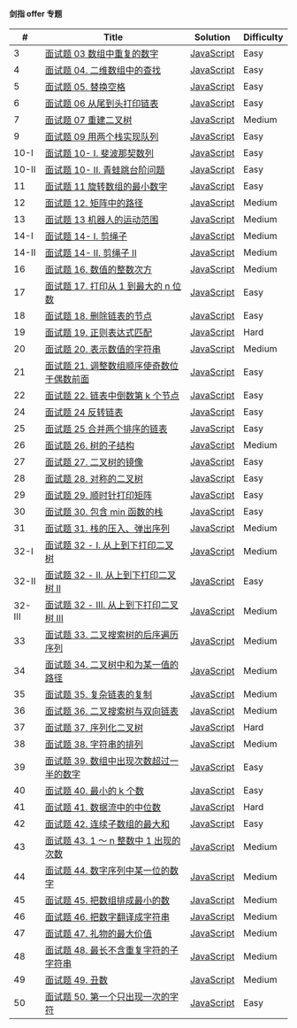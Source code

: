 #### 剑指 offer 专题

| \#     | Title                                                                                                                                            | Solution                                                         | Difficulty |
| ------ | ------------------------------------------------------------------------------------------------------------------------------------------------ | ---------------------------------------------------------------- | ---------- |
| 3      | [面试题 03 数组中重复的数字 ](https://leetcode-cn.com/problems/shu-zu-zhong-zhong-fu-de-shu-zi-lcof/)                                            | [JavaScript](../javaScript/sword/3-duplicateNum.js)              | Easy       |
| 4      | [面试题 04. 二维数组中的查找](https://leetcode-cn.com/problems/er-wei-shu-zu-zhong-de-cha-zhao-lcof/)                                            | [JavaScript](../javaScript/sword/4-findNumberIn2DArray.js)       | Easy       |
| 5      | [面试题 05. 替换空格](https://leetcode-cn.com/problems/ti-huan-kong-ge-lcof/)                                                                    | [JavaScript](../javaScript/sword/5-replaceSpace.js)              | Easy       |
| 6      | [面试题 06 从尾到头打印链表](https://leetcode-cn.com/problems/cong-wei-dao-tou-da-yin-lian-biao-lcof/)                                           | [JavaScript](../javaScript/sword/6-reversePrint.js)              | Easy       |
| 7      | [面试题 07 重建二叉树](https://leetcode-cn.com/problems/zhong-jian-er-cha-shu-lcof/)                                                             | [JavaScript](../javaScript/sword/7-buildTree.js)                 | Medium     |
| 9      | [面试题 09 用两个栈实现队列 ](https://leetcode-cn.com/problems/yong-liang-ge-zhan-shi-xian-dui-lie-lcof/)                                        | [JavaScript](../javaScript/sword/9-CQueue.js)                    | Easy       |
| 10-I   | [面试题 10- I. 斐波那契数列](https://leetcode-cn.com/problems/fei-bo-na-qi-shu-lie-lcof/)                                                        | [JavaScript](../javaScript/sword/10-I-fib.js)                    | Easy       |
| 10-II  | [面试题 10- II. 青蛙跳台阶问题](https://leetcode-cn.com/problems/qing-wa-tiao-tai-jie-wen-ti-lcof/)                                              | [JavaScript](../javaScript/sword/10-II-numWays.js)               | Easy       |
| 11     | [面试题 11 旋转数组的最小数字](https://leetcode-cn.com/problems/xuan-zhuan-shu-zu-de-zui-xiao-shu-zi-lcof/)                                      | [JavaScript](../javaScript/sword/11-minArray.js)                 | Easy       |
| 12     | [面试题 12. 矩阵中的路径](https://leetcode-cn.com/problems/ju-zhen-zhong-de-lu-jing-lcof/)                                                       | [JavaScript](../javaScript/sword/12-exist.js)                    | Medium     |
| 13     | [面试题 13 机器人的运动范围](https://leetcode-cn.com/problems/ji-qi-ren-de-yun-dong-fan-wei-lcof/)                                               | [JavaScript](../javaScript/sword/13-movingCount.js)              | Medium     |
| 14-I   | [面试题 14- I. 剪绳子](https://leetcode-cn.com/problems/jian-sheng-zi-lcof/)                                                                     | [JavaScript](../javaScript/sword/14-I-cuttingRope.js)            | Medium     |
| 14-II  | [面试题 14- II. 剪绳子 II](https://leetcode-cn.com/problems/jian-sheng-zi-ii-lcof/submissions/)                                                  | [JavaScript](../javaScript/sword/14-II-cuttingRope.js)           | Medium     |
| 16     | [面试题 16. 数值的整数次方](https://leetcode-cn.com/problems/shu-zhi-de-zheng-shu-ci-fang-lcof/)                                                 | [JavaScript](../javaScript/sword/16-myPow.js)                    | Medium     |
| 17     | [面试题 17. 打印从 1 到最大的 n 位数](https://leetcode-cn.com/problems/da-yin-cong-1dao-zui-da-de-nwei-shu-lcof/)                                | [JavaScript](../javaScript/sword/17-printNum.js)                 | Easy       |
| 18     | [面试题 18. 删除链表的节点](https://leetcode-cn.com/problems/shan-chu-lian-biao-de-jie-dian-lcof/)                                               | [JavaScript](../javaScript/sword/18-deleteNode.js)               | Easy       |
| 19     | [面试题 19. 正则表达式匹配](https://leetcode-cn.com/problems/zheng-ze-biao-da-shi-pi-pei-lcof/)                                                  | [JavaScript](../javaScript/sword/19-isMatch.js)                  | Hard       |
| 20     | [面试题 20. 表示数值的字符串](https://leetcode-cn.com/problems/biao-shi-shu-zhi-de-zi-fu-chuan-lcof/)                                            | [JavaScript](../javaScript/sword/20-isNumber.js)                 | Medium     |
| 21     | [面试题 21. 调整数组顺序使奇数位于偶数前面](https://leetcode-cn.com/problems/diao-zheng-shu-zu-shun-xu-shi-qi-shu-wei-yu-ou-shu-qian-mian-lcof/) | [JavaScript](../javaScript/sword/21-exchange.js)                 | Easy       |
| 22     | [面试题 22. 链表中倒数第 k 个节点](https://leetcode-cn.com/problems/lian-biao-zhong-dao-shu-di-kge-jie-dian-lcof/)                               | [JavaScript](../javaScript/sword/22-getKthFromEnd.js)            | Easy       |
| 24     | [面试题 24 反转链表](https://leetcode-cn.com/problems/fan-zhuan-lian-biao-lcof/)                                                                 | [JavaScript](../javaScript/sword/24-reverseList.js)              | Easy       |
| 25     | [面试题 25 合并两个排序的链表](https://leetcode-cn.com/problems/he-bing-liang-ge-pai-xu-de-lian-biao-lcof/)                                      | [JavaScript](../javaScript/sword/25-mergeTwoLists.js)            | Easy       |
| 26     | [面试题 26. 树的子结构](https://leetcode-cn.com/problems/shu-de-zi-jie-gou-lcof/)                                                                | [JavaScript](../javaScript/sword/26-isSubStructure.js)           | Medium     |
| 27     | [面试题 27. 二叉树的镜像](https://leetcode-cn.com/problems/er-cha-shu-de-jing-xiang-lcof/)                                                       | [JavaScript](../javaScript/sword/27-mirrorTree.js)               | Easy       |
| 28     | [面试题 28. 对称的二叉树](https://leetcode-cn.com/problems/dui-cheng-de-er-cha-shu-lcof/)                                                        | [JavaScript](../javaScript/sword/28-isSymmetric.js)              | Easy       |
| 29     | [面试题 29. 顺时针打印矩阵](https://leetcode-cn.com/problems/shun-shi-zhen-da-yin-ju-zhen-lcof/)                                                 | [JavaScript](../javaScript/sword/29-spiralOrder.js)              | Easy       |
| 30     | [面试题 30. 包含 min 函数的栈](https://leetcode-cn.com/problems/bao-han-minhan-shu-de-zhan-lcof/)                                                | [JavaScript](../javaScript/sword/30-minStack.js)                 | Easy       |
| 31     | [面试题 31. 栈的压入、弹出序列](https://leetcode-cn.com/problems/zhan-de-ya-ru-dan-chu-xu-lie-lcof/)                                             | [JavaScript](../javaScript/sword/31-validateStackSequences.js)   | Medium     |
| 32-I   | [面试题 32 - I. 从上到下打印二叉树](https://leetcode-cn.com/problems/cong-shang-dao-xia-da-yin-er-cha-shu-lcof/)                                 | [JavaScript](../javaScript/sword/32-I-levelOrder.js)             | Medium     |
| 32-II  | [面试题 32 - II. 从上到下打印二叉树 II](https://leetcode-cn.com/problems/cong-shang-dao-xia-da-yin-er-cha-shu-ii-lcof/)                          | [JavaScript](../javaScript/sword/32-II-levelOrder.js)            | Easy       |
| 32-III | [面试题 32 - III. 从上到下打印二叉树 III](https://leetcode-cn.com/problems/cong-shang-dao-xia-da-yin-er-cha-shu-iii-lcof/)                       | [JavaScript](../javaScript/sword/32-III-levelOrder.js)           | Medium     |
| 33     | [面试题 33. 二叉搜索树的后序遍历序列](https://leetcode-cn.com/problems/er-cha-sou-suo-shu-de-hou-xu-bian-li-xu-lie-lcof/)                        | [JavaScript](../javaScript/sword/33-verifyPostorder.js)          | Medium     |
| 34     | [面试题 34. 二叉树中和为某一值的路径](https://leetcode-cn.com/problems/er-cha-shu-zhong-he-wei-mou-yi-zhi-de-lu-jing-lcof/)                      | [JavaScript](../javaScript/sword/34-pathSum.js)                  | Medium     |
| 35     | [面试题 35. 复杂链表的复制](https://leetcode-cn.com/problems/fu-za-lian-biao-de-fu-zhi-lcof/)                                                    | [JavaScript](../javaScript/sword/35-copyRandomList.js)           | Medium     |
| 36     | [面试题 36. 二叉搜索树与双向链表](https://leetcode-cn.com/problems/er-cha-sou-suo-shu-yu-shuang-xiang-lian-biao-lcof/)                           | [JavaScript](../javaScript/sword/36-treeToDoublyList.js)         | Medium     |
| 37     | [面试题 37. 序列化二叉树](https://leetcode-cn.com/problems/xu-lie-hua-er-cha-shu-lcof/)                                                          | [JavaScript](../javaScript/sword/37-serializeAndDeserialize.js)  | Hard       |
| 38     | [面试题 38. 字符串的排列](https://leetcode-cn.com/problems/zi-fu-chuan-de-pai-lie-lcof/)                                                         | [JavaScript](../javaScript/sword/38-permutation.js)              | Medium     |
| 39     | [面试题 39. 数组中出现次数超过一半的数字](https://leetcode-cn.com/problems/shu-zu-zhong-chu-xian-ci-shu-chao-guo-yi-ban-de-shu-zi-lcof/)         | [JavaScript](../javaScript/sword/39-majorityElement.js)          | Easy       |
| 40     | [面试题 40. 最小的 k 个数](https://leetcode-cn.com/problems/zui-xiao-de-kge-shu-lcof/)                                                           | [JavaScript](../javaScript/sword/40-getLeastNumbers.js)          | Easy       |
| 41     | [面试题 41. 数据流中的中位数](https://leetcode-cn.com/problems/shu-ju-liu-zhong-de-zhong-wei-shu-lcof/)                                          | [JavaScript](../javaScript/sword/41-MedianFinder.js)             | Hard       |
| 42     | [面试题 42. 连续子数组的最大和](https://leetcode-cn.com/problems/lian-xu-zi-shu-zu-de-zui-da-he-lcof/)                                           | [JavaScript](../javaScript/sword/42-maxSubArray.js)              | Easy       |
| 43     | [面试题 43. 1 ～ n 整数中 1 出现的次数](https://leetcode-cn.com/problems/1nzheng-shu-zhong-1chu-xian-de-ci-shu-lcof/)                            | [JavaScript](../javaScript/sword/43-countDigitOne.js)            | Medium     |
| 44     | [面试题 44. 数字序列中某一位的数字](https://leetcode-cn.com/problems/shu-zi-xu-lie-zhong-mou-yi-wei-de-shu-zi-lcof/)                             | [JavaScript](../javaScript/sword/44-findNthDigit.js)             | Medium     |
| 45     | [面试题 45. 把数组排成最小的数](https://leetcode-cn.com/problems/ba-shu-zu-pai-cheng-zui-xiao-de-shu-lcof/)                                      | [JavaScript](../javaScript/sword/45-minNum.js)                   | Medium     |
| 46     | [面试题 46. 把数字翻译成字符串](https://leetcode-cn.com/problems/ba-shu-zi-fan-yi-cheng-zi-fu-chuan-lcof/)                                       | [JavaScript](../javaScript/sword/46-translateNum.js)             | Medium     |
| 47     | [面试题 47. 礼物的最大价值](https://leetcode-cn.com/problems/li-wu-de-zui-da-jie-zhi-lcof/)                                                      | [JavaScript](../javaScript/sword/47-maxValue.js)                 | Medium     |
| 48     | [面试题 48. 最长不含重复字符的子字符串](https://leetcode-cn.com/problems/zui-chang-bu-han-zhong-fu-zi-fu-de-zi-zi-fu-chuan-lcof/)                | [JavaScript](../javaScript/sword/48-lengthOfLongestSubstring.js) | Medium     |
| 49     | [面试题 49. 丑数](https://leetcode-cn.com/problems/chou-shu-lcof/)                                                                               | [JavaScript](../javaScript/sword/49-nthUglyNum.js)               | Medium     |
| 50     | [面试题 50. 第一个只出现一次的字符](https://leetcode-cn.com/problems/di-yi-ge-zhi-chu-xian-yi-ci-de-zi-fu-lcof/)                                 | [JavaScript](../javaScript/sword/50-firstUniqChar.js)            | Easy       |

